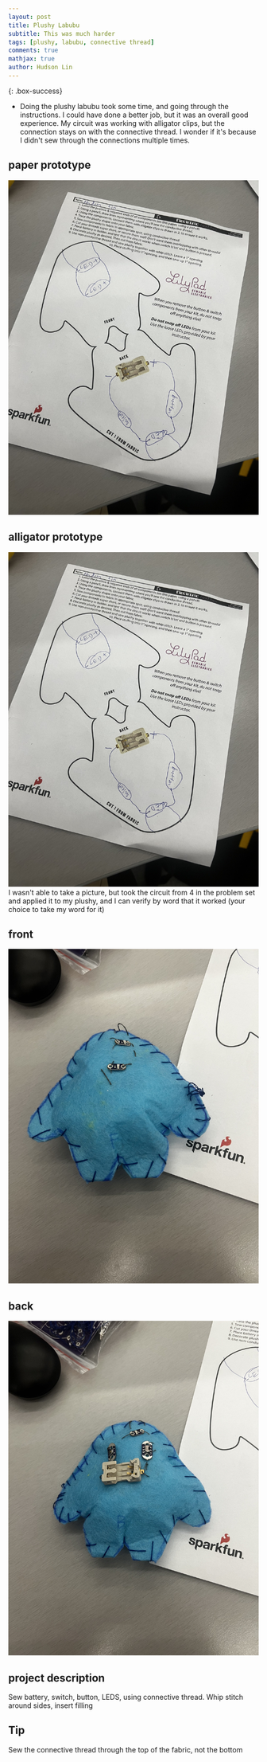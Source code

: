 ```yaml
---
layout: post
title: Plushy Labubu
subtitle: This was much harder
tags: [plushy, labubu, connective thread]
comments: true
mathjax: true
author: Hudson Lin
---
```


{: .box-success}
- Doing the plushy labubu took some time, and going through the instructions. I could have done a better job, but it was an overall good experience. My circuit was working with alligator clips, but the connection stays on with the connective thread. I wonder if it's because I didn't sew through the connections multiple times.

## paper prototype
![paper](https://raw.githubusercontent.com/huddylin2/huddylin2.github.io/master/assets/img/IMG_7236.jpg)
## alligator prototype
![paper](https://raw.githubusercontent.com/huddylin2/huddylin2.github.io/master/assets/img/IMG_7236.jpg)
I wasn't able to take a picture, but took the circuit from 4 in the problem set and applied it to my plushy, and I can verify by word that it worked (your choice to take my word for it)
## front
![front](https://raw.githubusercontent.com/huddylin2/huddylin2.github.io/master/assets/img/IMG_7237.jpg)
## back
![back](https://raw.githubusercontent.com/huddylin2/huddylin2.github.io/master/assets/img/IMG_7238.jpg)
## project description
Sew battery, switch, button, LEDS, using connective thread. Whip stitch around sides, insert filling
## Tip
Sew the connective thread through the top of the fabric, not the bottom
